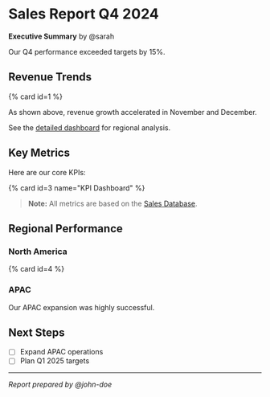 # Sales Report Q4 2024

**Executive Summary** by @sarah

Our Q4 performance exceeded targets by 15%.

## Revenue Trends

{% card id=1 %}

As shown above, revenue growth accelerated in November and December.

See the [detailed dashboard](metabase:dashboard/2) for regional analysis.

## Key Metrics

Here are our core KPIs:

{% card id=3 name="KPI Dashboard" %}

> **Note:** All metrics are based on the [Sales Database](metabase:database/5).

## Regional Performance

### North America

{% card id=4 %}

### APAC

Our APAC expansion was highly successful.

## Next Steps

- [ ] Expand APAC operations
- [ ] Plan Q1 2025 targets

---

*Report prepared by @john-doe*
